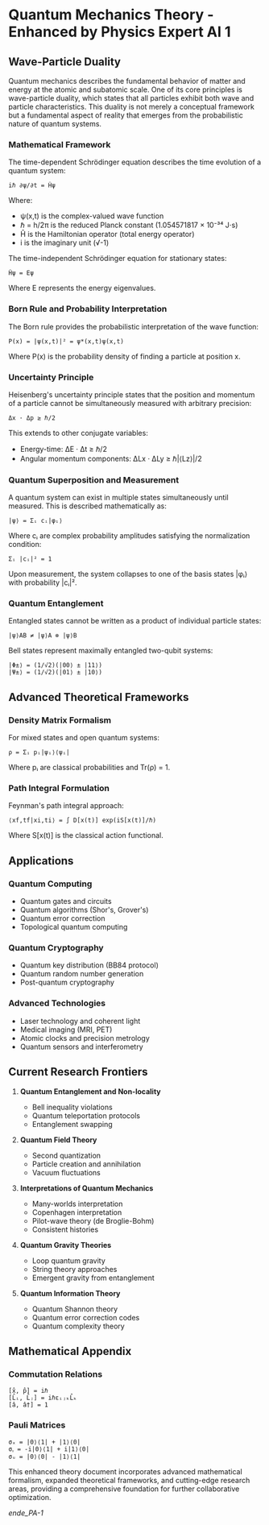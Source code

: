 # Quantum Mechanics Theory - Enhanced by Physics Expert AI 1

## Wave-Particle Duality

Quantum mechanics describes the fundamental behavior of matter and energy at the atomic and subatomic scale. One of its core principles is wave-particle duality, which states that all particles exhibit both wave and particle characteristics. This duality is not merely a conceptual framework but a fundamental aspect of reality that emerges from the probabilistic nature of quantum systems.

### Mathematical Framework

The time-dependent Schrödinger equation describes the time evolution of a quantum system:

```
iℏ ∂ψ/∂t = Ĥψ
```

Where:
- ψ(x,t) is the complex-valued wave function
- ℏ = h/2π is the reduced Planck constant (1.054571817 × 10⁻³⁴ J⋅s)
- Ĥ is the Hamiltonian operator (total energy operator)
- i is the imaginary unit (√-1)

The time-independent Schrödinger equation for stationary states:

```
Ĥψ = Eψ
```

Where E represents the energy eigenvalues.

### Born Rule and Probability Interpretation

The Born rule provides the probabilistic interpretation of the wave function:

```
P(x) = |ψ(x,t)|² = ψ*(x,t)ψ(x,t)
```

Where P(x) is the probability density of finding a particle at position x.

### Uncertainty Principle

Heisenberg's uncertainty principle states that the position and momentum of a particle cannot be simultaneously measured with arbitrary precision:

```
Δx · Δp ≥ ℏ/2
```

This extends to other conjugate variables:
- Energy-time: ΔE · Δt ≥ ℏ/2
- Angular momentum components: ΔLx · ΔLy ≥ ℏ|⟨Lz⟩|/2

### Quantum Superposition and Measurement

A quantum system can exist in multiple states simultaneously until measured. This is described mathematically as:

```
|ψ⟩ = Σᵢ cᵢ|φᵢ⟩
```

Where cᵢ are complex probability amplitudes satisfying the normalization condition:

```
Σᵢ |cᵢ|² = 1
```

Upon measurement, the system collapses to one of the basis states |φᵢ⟩ with probability |cᵢ|².

### Quantum Entanglement

Entangled states cannot be written as a product of individual particle states:

```
|ψ⟩AB ≠ |ψ⟩A ⊗ |ψ⟩B
```

Bell states represent maximally entangled two-qubit systems:

```
|Φ±⟩ = (1/√2)(|00⟩ ± |11⟩)
|Ψ±⟩ = (1/√2)(|01⟩ ± |10⟩)
```

## Advanced Theoretical Frameworks

### Density Matrix Formalism

For mixed states and open quantum systems:

```
ρ = Σᵢ pᵢ|ψᵢ⟩⟨ψᵢ|
```

Where pᵢ are classical probabilities and Tr(ρ) = 1.

### Path Integral Formulation

Feynman's path integral approach:

```
⟨xf,tf|xi,ti⟩ = ∫ D[x(t)] exp(iS[x(t)]/ℏ)
```

Where S[x(t)] is the classical action functional.

## Applications

### Quantum Computing
- Quantum gates and circuits
- Quantum algorithms (Shor's, Grover's)
- Quantum error correction
- Topological quantum computing

### Quantum Cryptography
- Quantum key distribution (BB84 protocol)
- Quantum random number generation
- Post-quantum cryptography

### Advanced Technologies
- Laser technology and coherent light
- Medical imaging (MRI, PET)
- Atomic clocks and precision metrology
- Quantum sensors and interferometry

## Current Research Frontiers

1. **Quantum Entanglement and Non-locality**
   - Bell inequality violations
   - Quantum teleportation protocols
   - Entanglement swapping

2. **Quantum Field Theory**
   - Second quantization
   - Particle creation and annihilation
   - Vacuum fluctuations

3. **Interpretations of Quantum Mechanics**
   - Many-worlds interpretation
   - Copenhagen interpretation
   - Pilot-wave theory (de Broglie-Bohm)
   - Consistent histories

4. **Quantum Gravity Theories**
   - Loop quantum gravity
   - String theory approaches
   - Emergent gravity from entanglement

5. **Quantum Information Theory**
   - Quantum Shannon theory
   - Quantum error correction codes
   - Quantum complexity theory

## Mathematical Appendix

### Commutation Relations

```
[x̂, p̂] = iℏ
[L̂ᵢ, L̂ⱼ] = iℏεᵢⱼₖL̂ₖ
[â, â†] = 1
```

### Pauli Matrices

```
σₓ = |0⟩⟨1| + |1⟩⟨0|
σᵧ = -i|0⟩⟨1| + i|1⟩⟨0|
σᵤ = |0⟩⟨0| - |1⟩⟨1|
```

This enhanced theory document incorporates advanced mathematical formalism, expanded theoretical frameworks, and cutting-edge research areas, providing a comprehensive foundation for further collaborative optimization.

_ende_PA-1_